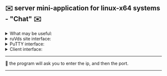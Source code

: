## :envelope: server mini-application for linux-x64 systems - "Chat" :envelope:

<details><summary> What may be useful: </summary>

git. in order to use it, install it on a Linux device </br>
arch -> ``` pacman -S git ``` </br>
debian -> ``` apt-get install git ``` </br>
</details>

<details><summary> ruVds site interface: </summary>
  
![](readme-screenshots/main.bmp)
</details>
<details><summary> PuTTY interface:</summary>

Having connected to the vds machine via ssh, the next step is to install this terminal application via git clone </br>
the repository is installed via git clone</br>
via cd the user gets to ./ruVds-server-test/server/linux-x64/ruvds-tcp </br>
via chmod 755 ./ruvds-tcp the user gets permission to run the application </br>
via ./ruvds-tcp the user launches the server application </br>
![](readme-screenshots/server-log.png)

then on the server the user enters the external ip vds of the machine </br>
then on the server the user enters the port on which listening will be done </br>
profit </br>

![](readme-screenshots/server-and-clients.png)
</details>

<details><summary> Client interface:</summary>

By analogy with launching a server application, a client application is launched </br>
but instead of ./ruVds-server-test/server/linux-x64/ruvds-tcp </br>
you need to go to the directory ./ruVds-server-test/client/linux-x64/ruvds-client </br>

![](readme-screenshots/client-log.png)

-----------------

the application will ask you to enter the external server IP to connect to it </br>
if you receive the message: Welcome to the server "UROD Engine" </br>
then you have successfully connected to the server and can now display help with the help command </br>
to communicate with other users, write say and a message after it </br>
</details>

----------------------------------------

:page_with_curl: the program will ask you to enter the ip, and then the port.

----------------------------------------
